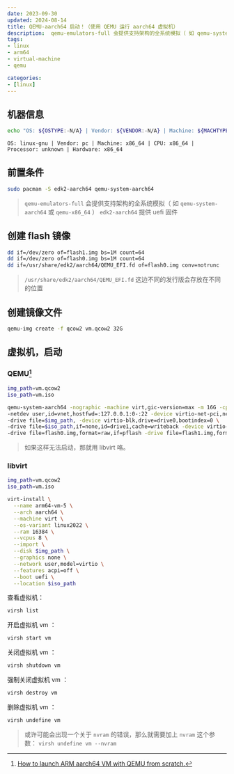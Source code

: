 ```yaml
---
date: 2023-09-30
updated: 2024-08-14
title: QEMU-aarch64 启动！（使用 QEMU 运行 aarch64 虚拟机）
description:  qemu-emulators-full 会提供支持架构的全系统模拟（ 如 qemu-system-aarch64 或 qemu-x86_64 ） edk2-aarch64 提供 uefi 固件
tags:
- linux
- arm64
- virtual-machine
- qemu

categories:
- [linux]
---
```


## 机器信息

```sh
echo "OS: ${OSTYPE:-N/A} | Vendor: ${VENDOR:-N/A} | Machine: ${MACHTYPE:-N/A} | CPU: ${CPUTYPE:-N/A} | Processor: ${$(uname -p 2>/dev/null):-N/A} | Hardware: ${$(uname -m 2>/dev/null):-N/A}"
```

```
OS: linux-gnu | Vendor: pc | Machine: x86_64 | CPU: x86_64 | Processor: unknown | Hardware: x86_64
```

## 前置条件

```sh
sudo pacman -S edk2-aarch64 qemu-system-aarch64
```

> `qemu-emulators-full` 会提供支持架构的全系统模拟（ 如 `qemu-system-aarch64` 或 `qemu-x86_64` ）
> `edk2-aarch64` 提供 uefi 固件

## 创建 flash 镜像

```sh
dd if=/dev/zero of=flash1.img bs=1M count=64
dd if=/dev/zero of=flash0.img bs=1M count=64
dd if=/usr/share/edk2/aarch64/QEMU_EFI.fd of=flash0.img conv=notrunc
```

> `/usr/share/edk2/aarch64/QEMU_EFI.fd` 这边不同的发行版会存放在不同的位置

## 创建镜像文件

```sh
qemu-img create -f qcow2 vm.qcow2 32G
```

## 虚拟机，启动

### QEMU[^1]

```bash
img_path=vm.qcow2
iso_path=vm.iso

qemu-system-aarch64 -nographic -machine virt,gic-version=max -m 16G -cpu max -smp 4 \
-netdev user,id=vnet,hostfwd=:127.0.0.1:0-:22 -device virtio-net-pci,netdev=vnet \
-drive file=$img_path, -device virtio-blk,drive=drive0,bootindex=0 \
-drive file=$iso_path,if=none,id=drive1,cache=writeback -device virtio-blk,drive=drive1,bootindex=1 \
-drive file=flash0.img,format=raw,if=pflash -drive file=flash1.img,format=raw,if=pflash
```

> 如果这样无法启动，那就用 libvirt 咯。

### libvirt

```bash
img_path=vm.qcow2
iso_path=vm.iso

virt-install \
  --name arm64-vm-5 \
  --arch aarch64 \
  --machine virt \
  --os-variant linux2022 \
  --ram 16384 \
  --vcpus 8 \
  --import \
  --disk $img_path \
  --graphics none \
  --network user,model=virtio \
  --features acpi=off \
  --boot uefi \
  --location $iso_path
```

查看虚拟机：

```sh
virsh list
```

开启虚拟机 vm ：

```sh
virsh start vm
```

关闭虚拟机 vm ：

```sh
virsh shutdown vm
```

强制关闭虚拟机 vm ：

```sh
virsh destroy vm
```

删除虚拟机 vm ：

```sh
virsh undefine vm
```

> 或许可能会出现一个关于 `nvram` 的错误，那么就需要加上 `nvram` 这个参数：
> `virsh undefine vm --nvram`

[^1]: [How to launch ARM aarch64 VM with QEMU from scratch.](https://futurewei-cloud.github.io/ARM-Datacenter/qemu/how-to-launch-aarch64-vm/)

